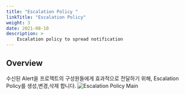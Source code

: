 ```yaml
---
title: "Escalation Policy "
linkTitle: "Escalation Policy"
weight: 3
date: 2021-08-10
description: >
    Escalation policy to spread notification
---
```


## Overview
수신된 Alert을 프로젝트의 구성원들에게 효과적으로 전달하기 위해, Escalation Policy를 생성,변경,삭제 합니다.
![Escalation Policy Main](/docs/guides/alert_manager/escalation_policy/escalation_policy_img/escalation_policy_img_01.png)




